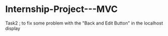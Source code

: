 # Internship-Project---MVC
Task2 ; to fix some problem with the "Back and Edit Button" in the localhost display
